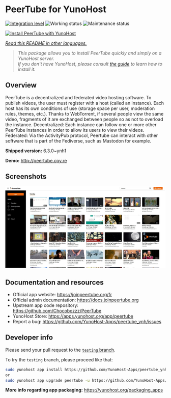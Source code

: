 <!--
N.B.: This README was automatically generated by <https://github.com/YunoHost/apps/tree/master/tools/readme_generator>
It shall NOT be edited by hand.
-->

# PeerTube for YunoHost

[![Integration level](https://dash.yunohost.org/integration/peertube.svg)](https://ci-apps.yunohost.org/ci/apps/peertube/) ![Working status](https://ci-apps.yunohost.org/ci/badges/peertube.status.svg) ![Maintenance status](https://ci-apps.yunohost.org/ci/badges/peertube.maintain.svg)

[![Install PeerTube with YunoHost](https://install-app.yunohost.org/install-with-yunohost.svg)](https://install-app.yunohost.org/?app=peertube)

*[Read this README in other languages.](./ALL_README.md)*

> *This package allows you to install PeerTube quickly and simply on a YunoHost server.*  
> *If you don't have YunoHost, please consult [the guide](https://yunohost.org/install) to learn how to install it.*

## Overview

PeerTube is a decentralized and federated video hosting software. To publish videos, the user must register with a host (called an instance). Each host has its own conditions of use (storage space per user, moderation rules, themes, etc.). Thanks to WebTorrent, if several people view the same video, fragments of it are exchanged between people so as not to overload the instance. Decentralized: Each instance can follow one or more other PeerTube instances in order to allow its users to view their videos. Federated: Via the ActivityPub protocol, Peertube can interact with other software that is part of the Fediverse, such as Mastodon for example.


**Shipped version:** 6.3.0~ynh1

**Demo:** <http://peertube.cpy.re>

## Screenshots

![Screenshot of PeerTube](./doc/screenshots/screenshot1.jpg)

## Documentation and resources

- Official app website: <https://joinpeertube.org/fr>
- Official admin documentation: <https://docs.joinpeertube.org>
- Upstream app code repository: <https://github.com/Chocobozzz/PeerTube>
- YunoHost Store: <https://apps.yunohost.org/app/peertube>
- Report a bug: <https://github.com/YunoHost-Apps/peertube_ynh/issues>

## Developer info

Please send your pull request to the [`testing` branch](https://github.com/YunoHost-Apps/peertube_ynh/tree/testing).

To try the `testing` branch, please proceed like that:

```bash
sudo yunohost app install https://github.com/YunoHost-Apps/peertube_ynh/tree/testing --debug
or
sudo yunohost app upgrade peertube -u https://github.com/YunoHost-Apps/peertube_ynh/tree/testing --debug
```

**More info regarding app packaging:** <https://yunohost.org/packaging_apps>

